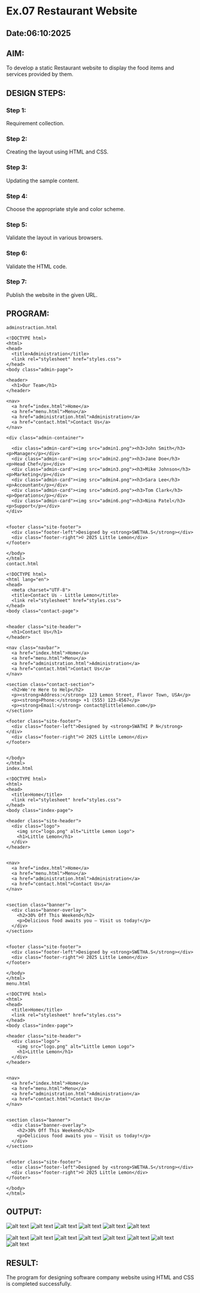 # Ex.07 Restaurant Website
## Date:06:10:2025

## AIM:
To develop a static Restaurant website to display the food items and services provided by them.

## DESIGN STEPS:

### Step 1:
Requirement collection.

### Step 2:
Creating the layout using HTML and CSS.

### Step 3:
Updating the sample content.

### Step 4:
Choose the appropriate style and color scheme.

### Step 5:
Validate the layout in various browsers.

### Step 6:
Validate the HTML code.

### Step 7:
Publish the website in the given URL.

## PROGRAM:
~~~
adminstraction.html

<!DOCTYPE html>
<html>
<head>
  <title>Administration</title>
  <link rel="stylesheet" href="styles.css">
</head>
<body class="admin-page">

<header>
  <h1>Our Team</h1>
</header>

<nav>
  <a href="index.html">Home</a>
  <a href="menu.html">Menu</a>
  <a href="administration.html">Administration</a>
  <a href="contact.html">Contact Us</a>
</nav>

<div class="admin-container">
  
  <div class="admin-card"><img src="admin1.png"><h3>John Smith</h3><p>Manager</p></div>
  <div class="admin-card"><img src="admin2.png"><h3>Jane Doe</h3><p>Head Chef</p></div>
  <div class="admin-card"><img src="admin3.png"><h3>Mike Johnson</h3><p>Marketing</p></div>
  <div class="admin-card"><img src="admin4.png"><h3>Sara Lee</h3><p>Accountant</p></div>
  <div class="admin-card"><img src="admin5.png"><h3>Tom Clark</h3><p>Operations</p></div>
  <div class="admin-card"><img src="admin6.png"><h3>Nina Patel</h3><p>Support</p></div>
</div>


<footer class="site-footer">
  <div class="footer-left">Designed by <strong>SWETHA.S</strong></div>
  <div class="footer-right">© 2025 Little Lemon</div>
</footer>

</body>
</html>
contact.html

<!DOCTYPE html>
<html lang="en">
<head>
  <meta charset="UTF-8">
  <title>Contact Us - Little Lemon</title>
  <link rel="stylesheet" href="styles.css">
</head>
<body class="contact-page">


<header class="site-header">
  <h1>Contact Us</h1>
</header>

<nav class="navbar">
  <a href="index.html">Home</a>
  <a href="menu.html">Menu</a>
  <a href="administration.html">Administration</a>
  <a href="contact.html">Contact Us</a>
</nav>

<section class="contact-section">
  <h2>We're Here to Help</h2>
  <p><strong>Address:</strong> 123 Lemon Street, Flavor Town, USA</p>
  <p><strong>Phone:</strong> +1 (555) 123-4567</p>
  <p><strong>Email:</strong> contact@littlelemon.com</p>
</section>

<footer class="site-footer">
  <div class="footer-left">Designed by <strong>SWATHI P N</strong></div>
  <div class="footer-right">© 2025 Little Lemon</div>
</footer>


</body>
</html>
index.html

<!DOCTYPE html>
<html>
<head>
  <title>Home</title>
  <link rel="stylesheet" href="styles.css">
</head>
<body class="index-page">

<header class="site-header">
  <div class="logo">
    <img src="logo.png" alt="Little Lemon Logo">
    <h1>Little Lemon</h1>
  </div>
</header>


<nav>
  <a href="index.html">Home</a>
  <a href="menu.html">Menu</a>
  <a href="administration.html">Administration</a>
  <a href="contact.html">Contact Us</a>
</nav>


<section class="banner">
  <div class="banner-overlay">
    <h2>30% Off This Weekend</h2>
    <p>Delicious food awaits you — Visit us today!</p>
  </div>
</section>


<footer class="site-footer">
  <div class="footer-left">Designed by <strong>SWETHA.S</strong></div>
  <div class="footer-right">© 2025 Little Lemon</div>
</footer>

</body>
</html>
menu.html

<!DOCTYPE html>
<html>
<head>
  <title>Home</title>
  <link rel="stylesheet" href="styles.css">
</head>
<body class="index-page">

<header class="site-header">
  <div class="logo">
    <img src="logo.png" alt="Little Lemon Logo">
    <h1>Little Lemon</h1>
  </div>
</header>


<nav>
  <a href="index.html">Home</a>
  <a href="menu.html">Menu</a>
  <a href="administration.html">Administration</a>
  <a href="contact.html">Contact Us</a>
</nav>


<section class="banner">
  <div class="banner-overlay">
    <h2>30% Off This Weekend</h2>
    <p>Delicious food awaits you — Visit us today!</p>
  </div>
</section>


<footer class="site-footer">
  <div class="footer-left">Designed by <strong>SWETHA.S</strong></div>
  <div class="footer-right">© 2025 Little Lemon</div>
</footer>

</body>
</html>
~~~

## OUTPUT:
![alt text](dairy/softapp/static/chef.jpeg)
![alt text](dairy/softapp/static/man.jpeg)
![alt text](<dairy/softapp/static/WhatsApp Image 2025-10-06 at 2.01.03 PM (1).jpeg>)
![alt text](<dairy/softapp/static/WhatsApp Image 2025-10-06 at 2.01.03 PM.jpeg>)
![alt text](<dairy/softapp/static/WhatsApp Image 2025-10-06 at 2.01.04 PM (1).jpeg>)
![alt text](<dairy/softapp/static/WhatsApp Image 2025-10-06 at 2.01.04 PM.jpeg>)

![alt text](<food 1.png>)
![alt text](<food 2.png>)
![alt text](<food 3.png>)
![alt text](<food 4.png>)
![alt text](<food 5.png>)
![alt text](<food 6.png>)
![alt text](<food 7.png>)
![alt text](<food 8.png>)


## RESULT:
The program for designing software company website using HTML and CSS is completed successfully.

